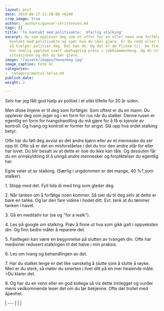 ```yaml
---
layout: post
date: 2019-06-17 21:50:08 +0200
crop_image: true
author: _authors/gunnar-christensen.md
tags: []
title: 'Ta kontakt med politivakta:  Ufarlig stalking'
excerpt: Du som opplever deg som et offer for en eller noen som forfølger deg, ta
  kontakt med politivakta og spør hva du skal gjøre. Er du redd eller bare litt engstelig,
  så hjelper politiet deg. Det kan de. Og det er de flinke til. De fleste politifolk
  har nemlig opplevd svært ubehagelig press i jobbsammenheng. Og de vil kunne vurdere
  situasjonen og det du bør gjøre.
image: "/assets/images/hoveskog.jpg"
image_caption: Foto GC
categories:
- _category/mental-helse.md
publish_date: 
weight: 2

---
```


Selv har jeg fått god hjelp av politiet i et slikt tilfelle for 20 år siden.

Men disse linjene er til deg som forfølger. Som oftest er du en mann. Du opplever deg som jeger og i en form for rus når du stalker. Denne rusen er egentlig en form for tvangshandling du må gjøre for å få ei kjensle av kontroll. Og tvang og kontroll er former for angst. Slå opp hva ordet stalking betyr.

Ofte har du følt deg avvist av det andre kjønn eller av et menneske du ser opp til. Ofte så er det en misforståelse i det du tror den andre står for eller har lovet. Du blir besatt av at dette er noe du ikke kan tåle. Og dessuten får du en unnskyldning til å unngå andre mennesker og forpliktelser du egentlig har.

Egne veier ut av stalking. (Særlig i ungdommen er det mange, 40 %?,som stalker).

1\. Stopp med det. Fyll tida di med ting som gleder deg.

2\. Når tanken om å forfølge noen kommer. Så sier du til deg selv at dette er bare en tanke. Og lar den fare videre i hodet ditt. Evt. tenk at du tømmer tanken i havet.

3\. Gå en meditativ tur (se og "for a walk").

4\. Les på google om stalking. Prøv å finne ut hva som gikk galt i oppveksten din. Og finn bedre måter å reparere det.

5\. Fastlegen kan være en begynnelse på slutten av tvangen din. Ofte har medisiner redusert stalkingen til det halve i min praksis.

6\. Les om tvang og behandlingen av det.

7\. Har du stalket lenge er det like vanskelig å slutte som å slutte å røyke. Men er du sterk, så møter du smerten i livet ditt på en mer healende måte. >Du klarer det.

8\. Og har du en venn eller en god kollega så vis dette innlegget og vurder mens vedkommende leser det om du tør bekjenne. Ofte dør trollet med åpenhet.

| --- |
|  |
